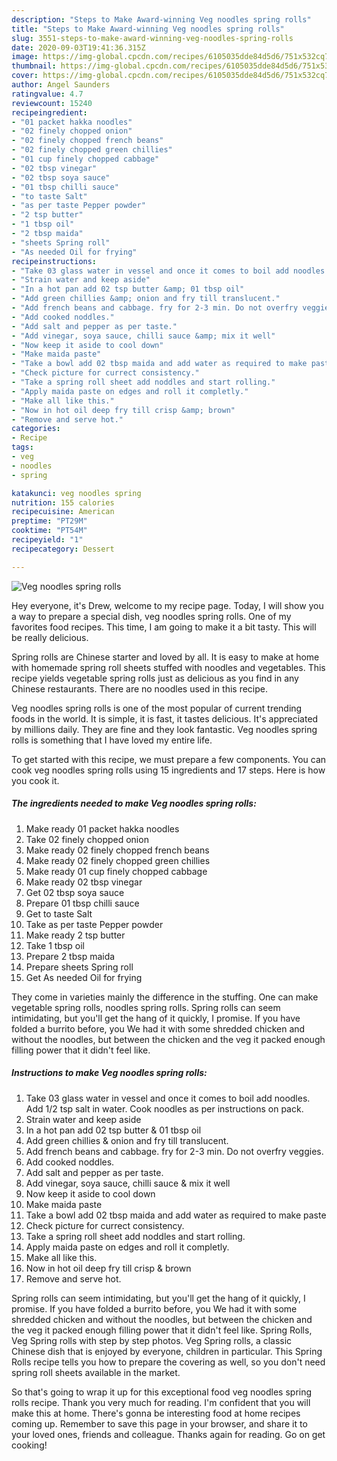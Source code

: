 ```yaml
---
description: "Steps to Make Award-winning Veg noodles spring rolls"
title: "Steps to Make Award-winning Veg noodles spring rolls"
slug: 3551-steps-to-make-award-winning-veg-noodles-spring-rolls
date: 2020-09-03T19:41:36.315Z
image: https://img-global.cpcdn.com/recipes/6105035dde84d5d6/751x532cq70/veg-noodles-spring-rolls-recipe-main-photo.jpg
thumbnail: https://img-global.cpcdn.com/recipes/6105035dde84d5d6/751x532cq70/veg-noodles-spring-rolls-recipe-main-photo.jpg
cover: https://img-global.cpcdn.com/recipes/6105035dde84d5d6/751x532cq70/veg-noodles-spring-rolls-recipe-main-photo.jpg
author: Angel Saunders
ratingvalue: 4.7
reviewcount: 15240
recipeingredient:
- "01 packet hakka noodles"
- "02 finely chopped onion"
- "02 finely chopped french beans"
- "02 finely chopped green chillies"
- "01 cup finely chopped cabbage"
- "02 tbsp vinegar"
- "02 tbsp soya sauce"
- "01 tbsp chilli sauce"
- "to taste Salt"
- "as per taste Pepper powder"
- "2 tsp butter"
- "1 tbsp oil"
- "2 tbsp maida"
- "sheets Spring roll"
- "As needed Oil for frying"
recipeinstructions:
- "Take 03 glass water in vessel and once it comes to boil add noodles. Add 1/2 tsp salt in water. Cook noodles as per instructions on pack."
- "Strain water and keep aside"
- "In a hot pan add 02 tsp butter &amp; 01 tbsp oil"
- "Add green chillies &amp; onion and fry till translucent."
- "Add french beans and cabbage. fry for 2-3 min. Do not overfry veggies."
- "Add cooked noddles."
- "Add salt and pepper as per taste."
- "Add vinegar, soya sauce, chilli sauce &amp; mix it well"
- "Now keep it aside to cool down"
- "Make maida paste"
- "Take a bowl add 02 tbsp maida and add water as required to make paste"
- "Check picture for currect consistency."
- "Take a spring roll sheet add noddles and start rolling."
- "Apply maida paste on edges and roll it completly."
- "Make all like this."
- "Now in hot oil deep fry till crisp &amp; brown"
- "Remove and serve hot."
categories:
- Recipe
tags:
- veg
- noodles
- spring

katakunci: veg noodles spring 
nutrition: 155 calories
recipecuisine: American
preptime: "PT29M"
cooktime: "PT54M"
recipeyield: "1"
recipecategory: Dessert

---
```



![Veg noodles spring rolls](https://img-global.cpcdn.com/recipes/6105035dde84d5d6/751x532cq70/veg-noodles-spring-rolls-recipe-main-photo.jpg)

Hey everyone, it's Drew, welcome to my recipe page. Today, I will show you a way to prepare a special dish, veg noodles spring rolls. One of my favorites food recipes. This time, I am going to make it a bit tasty. This will be really delicious.

Spring rolls are Chinese starter and loved by all. It is easy to make at home with homemade spring roll sheets stuffed with noodles and vegetables. This recipe yields vegetable spring rolls just as delicious as you find in any Chinese restaurants. There are no noodles used in this recipe.

Veg noodles spring rolls is one of the most popular of current trending foods in the world. It is simple, it is fast, it tastes delicious. It's appreciated by millions daily. They are fine and they look fantastic. Veg noodles spring rolls is something that I have loved my entire life.


To get started with this recipe, we must prepare a few components. You can cook veg noodles spring rolls using 15 ingredients and 17 steps. Here is how you cook it.

<!--inarticleads1-->

##### The ingredients needed to make Veg noodles spring rolls:

1. Make ready 01 packet hakka noodles
1. Take 02 finely chopped onion
1. Make ready 02 finely chopped french beans
1. Make ready 02 finely chopped green chillies
1. Make ready 01 cup finely chopped cabbage
1. Make ready 02 tbsp vinegar
1. Get 02 tbsp soya sauce
1. Prepare 01 tbsp chilli sauce
1. Get to taste Salt
1. Take as per taste Pepper powder
1. Make ready 2 tsp butter
1. Take 1 tbsp oil
1. Prepare 2 tbsp maida
1. Prepare sheets Spring roll
1. Get As needed Oil for frying


They come in varieties mainly the difference in the stuffing. One can make vegetable spring rolls, noodles spring rolls. Spring rolls can seem intimidating, but you&#39;ll get the hang of it quickly, I promise. If you have folded a burrito before, you We had it with some shredded chicken and without the noodles, but between the chicken and the veg it packed enough filling power that it didn&#39;t feel like. 

<!--inarticleads2-->

##### Instructions to make Veg noodles spring rolls:

1. Take 03 glass water in vessel and once it comes to boil add noodles. Add 1/2 tsp salt in water. Cook noodles as per instructions on pack.
1. Strain water and keep aside
1. In a hot pan add 02 tsp butter &amp; 01 tbsp oil
1. Add green chillies &amp; onion and fry till translucent.
1. Add french beans and cabbage. fry for 2-3 min. Do not overfry veggies.
1. Add cooked noddles.
1. Add salt and pepper as per taste.
1. Add vinegar, soya sauce, chilli sauce &amp; mix it well
1. Now keep it aside to cool down
1. Make maida paste
1. Take a bowl add 02 tbsp maida and add water as required to make paste
1. Check picture for currect consistency.
1. Take a spring roll sheet add noddles and start rolling.
1. Apply maida paste on edges and roll it completly.
1. Make all like this.
1. Now in hot oil deep fry till crisp &amp; brown
1. Remove and serve hot.


Spring rolls can seem intimidating, but you&#39;ll get the hang of it quickly, I promise. If you have folded a burrito before, you We had it with some shredded chicken and without the noodles, but between the chicken and the veg it packed enough filling power that it didn&#39;t feel like. Spring Rolls, Veg Spring rolls with step by step photos. Veg Spring rolls, a classic Chinese dish that is enjoyed by everyone, children in particular. This Spring Rolls recipe tells you how to prepare the covering as well, so you don&#39;t need spring roll sheets available in the market. 

So that's going to wrap it up for this exceptional food veg noodles spring rolls recipe. Thank you very much for reading. I'm confident that you will make this at home. There's gonna be interesting food at home recipes coming up. Remember to save this page in your browser, and share it to your loved ones, friends and colleague. Thanks again for reading. Go on get cooking!
